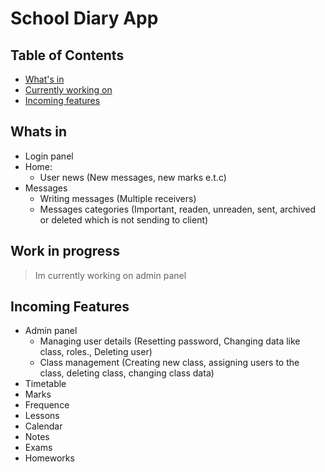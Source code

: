 # School Diary App

## Table of Contents
* [What's in](#whats-in)
* [Currently working on](#work-in-progress)
* [Incoming features](#incoming-features)

## Whats in
- Login panel
- Home:
  - User news (New messages, new marks e.t.c)
- Messages
  - Writing messages (Multiple receivers)
  - Messages categories (Important, readen, unreaden, sent, archived or deleted which is not sending to client)

## Work in progress
> Im currently working on admin panel

## Incoming Features
- Admin panel
  - Managing user details (Resetting password, Changing data like class, roles., Deleting user)
  - Class management (Creating new class, assigning users to the class, deleting class, changing class data)
- Timetable
- Marks
- Frequence
- Lessons
- Calendar
- Notes
- Exams
- Homeworks
